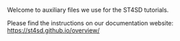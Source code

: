 Welcome to auxiliary files we use for the ST4SD tutorials. 

Please find the instructions on our documentation website: <https://st4sd.github.io/overview/>